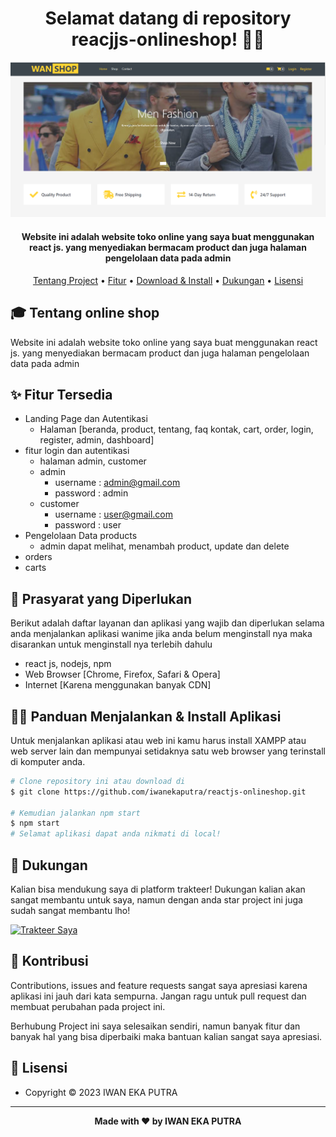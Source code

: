 <h1 align="center">Selamat datang di repository reacjjs-onlineshop! 👋🏻</h1>

<img src="https://github.com/iwanekaputra/reactjs-onlineshop/blob/master/onlineshop.png">

<p></p>

<h4 align="center">Website ini adalah website toko online yang saya buat menggunakan react js. yang menyediakan bermacam product dan juga halaman pengelolaan data pada admin


</h4>

<p></p>


<p align="center">
  <a href="#tentang">Tentang Project</a> •
  <a href="#fitur">Fitur</a> •
  <a href="#download">Download & Install</a> •
  <a href="#dukungan">Dukungan</a> •
  <a href="#lisensi">Lisensi</a>
</p>

<p></p>

<h2 id="tentang">🎓 Tentang online shop</h2>

Website ini adalah website toko online yang saya buat menggunakan react js. yang menyediakan bermacam product dan juga halaman pengelolaan data pada admin

<p></p>

<h2 id="fitur">✨ Fitur Tersedia</h2>

- Landing Page dan Autentikasi
  - Halaman [beranda, product, tentang, faq kontak, cart, order, login, register, admin, dashboard]
- fitur login dan autentikasi 
  - halaman admin, customer
  - admin
    - username : admin@gmail.com
    - password : admin
  - customer
    - username : user@gmail.com
    - password : user
- Pengelolaan Data products
  - admin dapat melihat, menambah product, update dan delete
- orders
- carts
<p></p>

<p></p>

<h2 id="syarat">💾 Prasyarat yang Diperlukan</h2>

Berikut adalah daftar layanan dan aplikasi yang wajib dan diperlukan selama anda menjalankan aplikasi wanime jika anda belum menginstall nya maka disarankan untuk menginstall nya terlebih dahulu

- react js, nodejs, npm
- Web Browser [Chrome, Firefox, Safari & Opera]
- Internet [Karena menggunakan banyak CDN]

<p></p>

<h2 id="download">🐱‍💻 Panduan Menjalankan & Install Aplikasi</h2>

Untuk menjalankan aplikasi atau web ini kamu harus install XAMPP atau web server lain dan mempunyai setidaknya satu web browser yang terinstall di komputer anda.

```bash
# Clone repository ini atau download di
$ git clone https://github.com/iwanekaputra/reactjs-onlineshop.git

# Kemudian jalankan npm start
$ npm start
# Selamat aplikasi dapat anda nikmati di local!
```
<p></p>

<h2 id="dukungan">💌 Dukungan</h2>

Kalian bisa mendukung saya di platform trakteer! Dukungan kalian akan sangat membantu untuk saya, namun dengan anda star project ini juga sudah sangat membantu lho!

<p></p>

<a href="https://trakteer.id/iwanekaputra" target="_blank"><img id="wse-buttons-preview" src="https://cdn.trakteer.id/images/embed/trbtn-red-5.png" height="40" style="border:0px;height:40px;" alt="Trakteer Saya"></a>

<p></p>

<h2 id="kontribusi">🤝 Kontribusi</h2>

Contributions, issues and feature requests sangat saya apresiasi karena aplikasi ini jauh dari kata sempurna. Jangan ragu untuk pull request dan membuat perubahan pada project ini.

Berhubung Project ini saya selesaikan sendiri, namun banyak fitur dan banyak hal yang bisa diperbaiki maka bantuan kalian sangat saya apresiasi.

<p></p>

<h2 id="lisensi">📝 Lisensi</h2>

- Copyright © 2023 IWAN EKA PUTRA

---

**<p align="center">Made with ❤️ by IWAN EKA PUTRA</p>**
